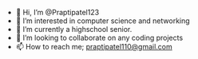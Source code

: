 - 👋 Hi, I’m @Praptipatel123
- 👀 I’m interested in computer science and networking
- 🌱 I’m currently a highschool senior.
- 💞️ I’m looking to collaborate on any coding projects
- 📫 How to reach me; praptipatel110@gmail.com

<!---
Praptipatel123/Praptipatel123 is a ✨ special ✨ repository because its `README.md` (this file) appears on your GitHub profile.
You can click the Preview link to take a look at your changes.
--->
